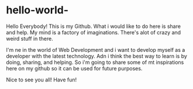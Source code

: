 # hello-world-

Hello Everybody! This is my Github. What i would like to do here is share and help.
My mind is a factory of imaginations. There's alot of crazy and weird stuff in there.

I'm ne in the world of Web Development and i want to develop myself as a developer 
with the latest technology. Adn i think the best way to learn is by doing, sharing, 
and helping. So i'm going to share some of mt inspirations here on my github so it 
can be used for future purposes. 

Nice to see you all! Have fun!
